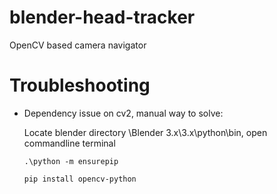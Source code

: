 # blender-head-tracker
OpenCV based camera navigator

# Troubleshooting
- Dependency issue on cv2, manual way to solve:

  Locate blender directory \Blender 3.x\3.x\python\bin, open commandline terminal
  
  `.\python -m ensurepip`
  
  `pip install opencv-python`
